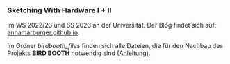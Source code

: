 ### Sketching With Hardware I + II
Im WS 2022/23 und SS 2023 an der Universität. Der Blog findet sich auf: [annamarburger.github.io](https://annamarburger.github.io/SketchingWithHardware/).

Im Ordner *birdbooth_files* finden sich alle Dateien, die für den Nachbau des Projekts **BIRD BOOTH** notwendig sind [(Anleitung)](https://annamarburger.github.io/swh/posts/post9/).
